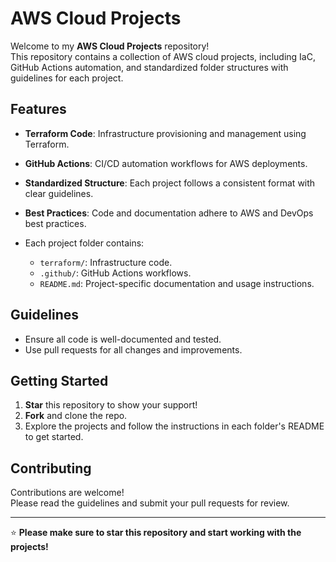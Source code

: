 # AWS Cloud Projects

Welcome to my **AWS Cloud Projects** repository!  
This repository contains a collection of AWS cloud projects, including IaC, GitHub Actions automation, and standardized folder structures with guidelines for each project.

## Features

- **Terraform Code**: Infrastructure provisioning and management using Terraform.
- **GitHub Actions**: CI/CD automation workflows for AWS deployments.
- **Standardized Structure**: Each project follows a consistent format with clear guidelines.
- **Best Practices**: Code and documentation adhere to AWS and DevOps best practices.

- Each project folder contains:
  - `terraform/`: Infrastructure code.
  - `.github/`: GitHub Actions workflows.
  - `README.md`: Project-specific documentation and usage instructions.

## Guidelines

- Ensure all code is well-documented and tested.
- Use pull requests for all changes and improvements.

## Getting Started

1. **Star** this repository to show your support!
2. **Fork** and clone the repo.
3. Explore the projects and follow the instructions in each folder's README to get started.

## Contributing

Contributions are welcome!  
Please read the guidelines and submit your pull requests for review.

---

⭐️ **Please make sure to star this repository and start working with the projects!**
